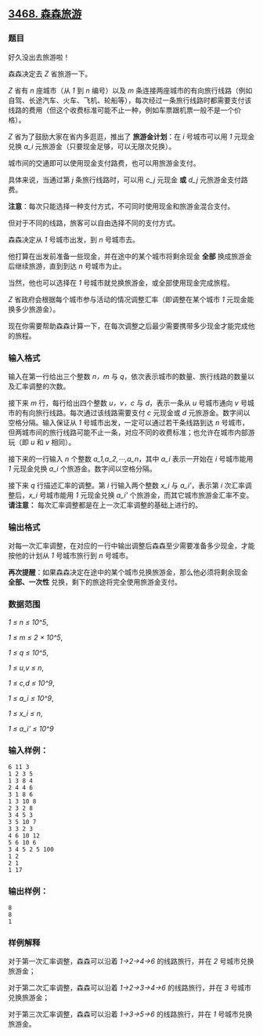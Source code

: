 ## [3468. 森森旅游](https://www.acwing.com/problem/content/3471/)

### 题目

好久没出去旅游啦！

森森决定去 *Z* 省旅游一下。

*Z* 省有 *n* 座城市（从 *1* 到 *n* 编号）以及 *m* 条连接两座城市的有向旅行线路（例如自驾、长途汽车、火车、飞机、轮船等），每次经过一条旅行线路时都需要支付该线路的费用（但这个收费标准可能不止一种，例如车票跟机票一般不是一个价格）。

*Z* 省为了鼓励大家在省内多逛逛，推出了 **旅游金计划**：在 *i* 号城市可以用 *1* 元现金兑换 *a_i* 元旅游金（只要现金足够，可以无限次兑换）。

城市间的交通即可以使用现金支付路费，也可以用旅游金支付。

具体来说，当通过第 *j* 条旅行线路时，可以用 *c_j* 元现金 **或** *d_j* 元旅游金支付路费。

**注意**：每次只能选择一种支付方式，不可同时使用现金和旅游金混合支付。

但对于不同的线路，旅客可以自由选择不同的支付方式。

森森决定从 *1* 号城市出发，到 *n* 号城市去。

他打算在出发前准备一些现金，并在途中的某个城市将剩余现金 **全部** 换成旅游金后继续旅游，直到到达 *n* 号城市为止。

当然，他也可以选择在 *1* 号城市就兑换旅游金，或全部使用现金完成旅程。

*Z* 省政府会根据每个城市参与活动的情况调整汇率（即调整在某个城市 *1* 元现金能换多少旅游金）。

现在你需要帮助森森计算一下，在每次调整之后最少需要携带多少现金才能完成他的旅程。

### 输入格式

输入在第一行给出三个整数 *n，m* 与 *q*，依次表示城市的数量、旅行线路的数量以及汇率调整的次数。

接下来 *m* 行，每行给出四个整数 *u，v，c* 与 *d*，表示一条从 *u* 号城市通向 *v* 号城市的有向旅行线路。每次通过该线路需要支付 *c* 元现金或 *d* 元旅游金。数字间以空格分隔。输入保证从 *1* 号城市出发，一定可以通过若干条线路到达 *n* 号城市，但两城市间的旅行线路可能不止一条，对应不同的收费标准；也允许在城市内部游玩（即 *u* 和 *v* 相同）。

接下来的一行输入 *n* 个整数 *a_1,a_2,⋯,a_n*，其中 *a_i* 表示一开始在 *i* 号城市能用 *1* 元现金兑换 *a_i* 个旅游金。数字间以空格分隔。

接下来 *q* 行描述汇率的调整。第 *i* 行输入两个整数 *x_i* 与 *a_i’*，表示第 *i* 次汇率调整后，*x_i* 号城市能用 *1* 元现金兑换 *a_i’* 个旅游金，而其它城市旅游金汇率不变。 **请注意：** 每次汇率调整都是在上一次汇率调整的基础上进行的。

### 输出格式

对每一次汇率调整，在对应的一行中输出调整后森森至少需要准备多少现金，才能按他的计划从 *1* 号城市旅行到 *n* 号城市。

**再次提醒**：如果森森决定在途中的某个城市兑换旅游金，那么他必须将剩余现金 **全部、一次性** 兑换，剩下的旅途将完全使用旅游金支付。

### 数据范围

*1 ≤ n ≤ 10^5*,

*1 ≤ m ≤ 2 × 10^5*,

*1 ≤ q ≤ 10^5*,

*1 ≤ u,v ≤ n*,

*1 ≤ c,d ≤ 10^9*,

*1 ≤ a_i ≤ 10^9*,

*1 ≤ x_i ≤ n*,

*1 ≤ a_i’ ≤ 10^9*

### 输入样例：

```
6 11 3
1 2 3 5
1 3 8 4
2 4 4 6
3 1 8 6
1 3 10 8
2 3 2 8
3 4 5 3
3 5 10 7
3 3 2 3
4 6 10 12
5 6 10 6
3 4 5 2 5 100
1 2
2 1
1 17
```

### 输出样例：

```
8
8
1
```

### 样例解释

对于第一次汇率调整，森森可以沿着 *1→2→4→6* 的线路旅行，并在 *2* 号城市兑换旅游金；

对于第二次汇率调整，森森可以沿着 *1→2→3→4→6* 的线路旅行，并在 *3* 号城市兑换旅游金；

对于第三次汇率调整，森森可以沿着 *1→3→5→6* 的线路旅行，并在 *1* 号城市兑换旅游金。

